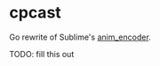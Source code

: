 # cpcast

Go rewrite of Sublime's [anim\_encoder](https://github.com/sublimehq/anim_encoder).

TODO: fill this out
